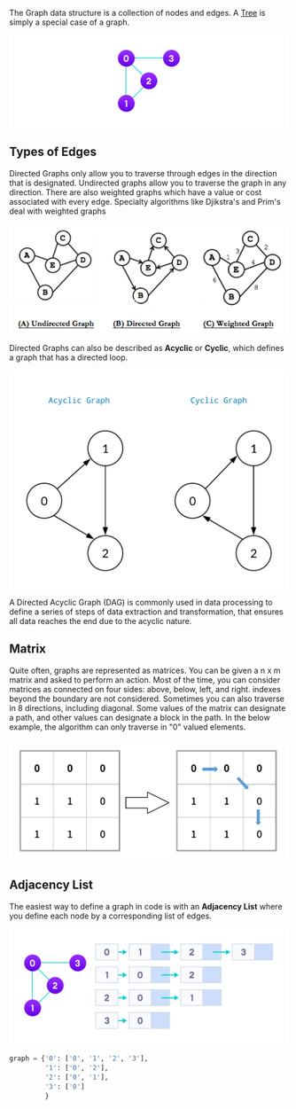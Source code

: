
The Graph data structure is a collection of nodes and edges. A [Tree](Trees.md) is simply a special case of a graph.

![](../../Attachments/Pasted%20image%2020220413003926.png)


## Types of Edges

Directed Graphs only allow you to traverse through edges in the direction that is designated. Undirected graphs allow you to traverse the graph in any direction. There are also weighted graphs which have a value or cost associated with every edge. Specialty algorithms like Djikstra's and Prim's deal with weighted graphs

![](../../Attachments/Pasted%20image%2020220413004721.png)

Directed Graphs can also be described as **Acyclic** or **Cyclic**, which defines a graph that has a directed loop.

![](../../Attachments/Pasted%20image%2020220413005020.png)


A Directed Acyclic Graph (DAG) is commonly used in data processing to define a series of steps of data extraction and transformation, that ensures all data reaches the end due to the acyclic nature.


## Matrix

Quite often, graphs are represented as matrices. You can be given a n x m matrix and asked to perform an action. Most of the time, you can consider matrices as connected on four sides: above, below, left, and right. indexes beyond the boundary are not considered. Sometimes you can also traverse in 8 directions, including diagonal. Some values of the matrix can designate a path, and other values can designate a block in the path. In the below example, the algorithm can only traverse in "0" valued elements.

![](../../Attachments/Pasted%20image%2020230407142349.png)



## Adjacency List

The easiest way to define a graph in code is with an **Adjacency List** where you define each node by a corresponding list of edges.

![](../../Attachments/Pasted%20image%2020220413005220.png)

```python
graph = {'0': ['0', '1', '2', '3'],
         '1': ['0', '2'],
         '2': ['0', '1'],
         '3': ['0']
         }
```